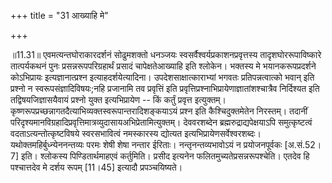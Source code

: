 +++
title = "31 आख्याहि मे"

+++
  
  
॥11.31॥ एवमत्यन्तघोराकारदर्शनं सोढुमशक्तो धनञ्जयः
स्वसर्वैश्वर्यप्रकाशनप्रवृत्तस्य तादृशघोररूपाविष्कारे तात्पर्यकथनं पुनः
प्रसन्नरूपपरिग्रहार्थं प्रसादं चापेक्षतेआख्याहि इति श्लोकेन। भक्तस्य मे
भयानकरूपप्रदर्शने कोऽभिप्रायः इत्यज्ञानात्प्रश्न इत्याहदर्शयेत्यादिना।
उपदेशसाक्षात्काराभ्यां भगवतः प्रतिपन्नत्वात्को भवान् इति प्रश्नो न
स्वरूपसंज्ञादिविषयः;नहि प्रजानामि तव प्रवृत्तिं इति
प्रवृत्तिप्रश्नाभिप्रायेणाज्ञातांशश्चात्रैव निर्दिश्यत इति
तद्विषयजिज्ञासयैवायं प्रश्नो युक्त इत्यभिप्रायेण -- किं कर्तुं प्रवृत्त
इत्युक्तम्। कृष्णरूपप्रच्छन्नागतदैत्याभिव्यक्तस्वरूपान्तरादिशङ्कयाऽयं
प्रश्न इति कैश्चिदुक्तमेतेन निरस्तम्। तदानीं
परिदृश्यमानविग्रहादिप्रवृत्तिमात्रव्युदासायअभिप्रेतामित्युक्तम्।
देववरशब्देन ब्रह्मरुद्राद्यपेक्षयाऽपि समुत्कृष्टत्वं
वदताऽत्यन्तोत्कृष्टविषये स्वरसभावित्वं नमस्कारस्य द्योत्यत
इत्यभिप्रायेणसर्वेश्वरशब्दः। यथोक्तमहिर्बुध्न्येननन्तव्यः परमः शेषी शेषा
नन्तार ईरिताः। नन्तृनन्तव्यभावोऽयं न प्रयोजनपूर्वकः \[अ.सं.52।7\] इति।
श्लोकस्य पिण्डितार्थमाहएवं कर्तुमिति। प्रसीद इत्यनेन
फलितमुच्यतेप्रसन्नरूपश्चेति। एतदेव हि पश्चात्तदेव मे दर्शय रूपम्
\[11।45\] इत्यादौ प्रपञ्चयिष्यते।  
  
